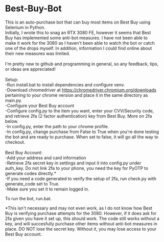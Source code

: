 # Best-Buy-Bot
This is an auto-purchase bot that can buy most items on Best Buy using Selenium in Python. \
Initially, I wrote this to snag an RTX 3080 FE, however it seems that Best Buy has implemented some anti-bot measures. I have not been able to make it work for the 3080 as I haven't been able to watch the bot or catch one of the drops myself. In addition, information I could find online about their new measures was limited.\
\
I'm pretty new to github and programming in general, so any feedback, tips, or ideas are appreciated!\
\
Setup:\
  -Run install.bat to install dependencies and configure venv.\
  -Download chromedriver at https://chromedriver.chromium.org/downloads pertaining to your chrome version and place it in the same directory as main.py.\
  -Configure your Best Buy account\
  -Configure config.py to the item you want, enter your CVV/Security code, and retrieve 2fa (2 factor authentication) key from Best Buy. More on 2fa below.\
  -In config.py, enter the path to your chrome profile.\
  -In config.py, change purchase from False to True when you're done testing the bot and are ready to purchase. When set to false, it will go all the way to checkout.\
 \
 Best Buy Account:\
  -Add your address and card information\
  -Retrieve 2fa secret key in settings and input it into config.py under auth_key. Do not link 2fa to your phone, you need the key for PyOTP to generate codes directly.*\
  -If you need a code generated to verify the setup of 2fa, run check.py with generate_code set to True.\
  -Make sure you set it to remain logged in.
 
 To run the bot, run.bat.

  *This isn't necessary and may not even work, as I do not know how Best Buy is verifying purchase attempts for the 3080. However, if it does ask for 2fa given you have it set up, this should work. The code still works without a key, and will succesfully purchase other items without anti-bot measures in place. DO NOT lose the secret key. Without it, you may lose access to your Best Buy account.
